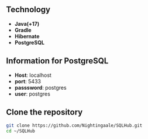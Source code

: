 ## Technology  

- **Java(+17)**
- **Gradle**
- **Hibernate**
- **PostgreSQL**
  
## Information for PostgreSQL 
- **Host**: localhost
- **port**: 5433
- **passsword**: postgres
- **user**: postgres

## Clone the repository 
``` bash  
git clone https://github.com/Nightingaale/SQLHub.git
cd ~/SQLHub
``` 
